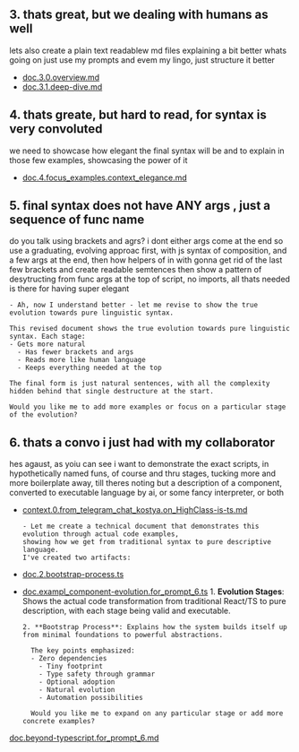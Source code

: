 

## 3. thats great, but we dealing with humans as well
lets also create a plain text readablew md files explaining a bit better whats going on
just use my prompts and evem my lingo, just structure it better
    
  - [doc.3.0.overview.md](doc.3.0.overview.md)
  - [doc.3.1.deep-dive.md](doc.3.1_deep-dive)

## 4. thats greate, but hard to read, for syntax is very convoluted
  we need to showcase how elegant the final syntax will be
  and to explain in those few examples, showcasing the power of it

  - [doc.4.focus_examples.context_elegance.md](doc.4.focus_examples.context_elegance.md)

## 5. final syntax does not have ANY args , just a sequence of func name
  do you talk using brackets and agrs?
  i dont either
  args come at the end
  so use a graduating, evolving approac
  first, with js syntax of composition, and a few args at the end, then how helpers of in with gonna get rid of the last few brackets and create readable semtences
  then show a pattern of desytructing from func args at the top of script, no imports, all thats needed is there for having
  super elegant
  
    - Ah, now I understand better - let me revise to show the true evolution towards pure linguistic syntax.
  
    This revised document shows the true evolution towards pure linguistic syntax. Each stage:
    - Gets more natural
      - Has fewer brackets and args
      - Reads more like human language
      - Keeps everything needed at the top
    
    The final form is just natural sentences, with all the complexity hidden behind that single destructure at the start.
    
    Would you like me to add more examples or focus on a particular stage of the evolution?

## 6. thats a convo i just had with my collaborator
hes agaust, as yoiu can see
i want to demonstrate the exact scripts, in hypothetically named funs, of course
and thru stages, tucking more and more boilerplate away, till theres noting but a description of 
a component, converted to executable language by ai, or some fancy interpreter, or both
- [context.0.from_telegram_chat_kostya.on_HighClass-is-ts.md](context.0.from_telegram_chat_kostya.on_HighClass-is-ts.md)
      
      - Let me create a technical document that demonstrates this evolution through actual code examples, 
      showing how we get from traditional syntax to pure descriptive language.
      I've created two artifacts:
- [doc.2.bootstrap-process.ts](doc.2.bootstrap-process.ts)
- [doc.exampl_component-evolution.for_prompt_6.ts](doc.exampl_component-evolution.for_prompt_6.ts)
      1. **Evolution Stages**: Shows the actual code transformation from traditional React/TS to pure description, with each stage being valid and executable.
      
      2. **Bootstrap Process**: Explains how the system builds itself up from minimal foundations to powerful abstractions.
      
        The key points emphasized:
        - Zero dependencies
          - Tiny footprint
          - Type safety through grammar
          - Optional adoption
          - Natural evolution
          - Automation possibilities
      
        Would you like me to expand on any particular stage or add more concrete examples?
[doc.beyond-typescript.for_prompt_6.md](doc.beyond-typescript.for_prompt_6.md)